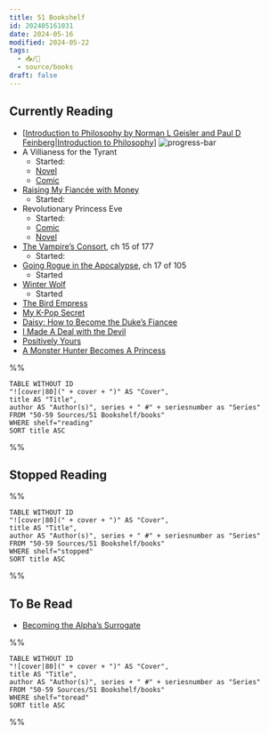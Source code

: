 ```yaml
---
title: 51 Bookshelf
id: 202405161031
date: 2024-05-16
modified: 2024-05-22
tags:
  - 📥/🌲
  - source/books
draft: false
---
```


## Currently Reading

- [[Introduction to Philosophy by Norman L Geisler and Paul D Feinberg|Introduction to Philosophy]] ![progress-bar](https://progress-bar.dev/10)
- A Villianess for the Tyrant
    - Started: 
    - [Novel](https://tapas.io/series/a-villainess-for-the-tyrant-novel/info)
    - [Comic](https://tapas.io/series/a-villainess-for-the-tyrant/info)
- [Raising My Fiancée with Money](https://tapas.io/series/raising-my-fiance-with-money/info)
    - Started:
- Revolutionary Princess Eve
    - Started:
    - [Comic](https://tapas.io/series/revolutionary-princess-eve/info)
    - [Novel](https://tapas.io/series/revolutionary-princess-eve-novel/info)
- [The Vampire’s Consort](https://tapas.io/series/the-vampires-consort-novel/info), ch 15 of 177
    - Started:
- [Going Rogue in the Apocalypse](https://tapas.io/series/going-rogue-in-the-apocalypse/info), ch 17 of 105
    - Started
- [Winter Wolf](https://tapas.io/series/winter-wolf/info)
    - Started
- [The Bird Empress](https://tapas.io/series/the-bird-empress/info)
- [My K-Pop Secret](https://tapas.io/series/my-k-pop-secret-novel/info)
- [Daisy: How to Become the Duke’s Fiancee](https://tapas.io/series/daisy-how-to-become-the-dukes-fiancee-novel/info)
- [I Made A Deal with the Devil](https://tapas.io/series/I-Made-a-Deal-with-the-Devil-Novel/info)
- [Positively Yours](https://tapas.io/series/positively-yours/info)
- [A Monster Hunter Becomes A Princess](https://tapas.io/series/a-monster-hunter-becomes-a-princess/info)

%%
```dataview
TABLE WITHOUT ID
"![cover|80](" + cover + ")" AS "Cover",
title AS "Title",
author AS "Author(s)", series + " #" + seriesnumber as "Series"
FROM "50-59 Sources/51 Bookshelf/books"
WHERE shelf="reading"
SORT title ASC
```
%%

## Stopped Reading

%%
```dataview
TABLE WITHOUT ID
"![cover|80](" + cover + ")" AS "Cover",
title AS "Title",
author AS "Author(s)", series + " #" + seriesnumber as "Series"
FROM "50-59 Sources/51 Bookshelf/books"
WHERE shelf="stopped"
SORT title ASC
```
%%

## To Be Read

- [Becoming the Alpha’s Surrogate](https://tapas.io/series/becoming-the-alphas-surrogate-novel)

%%
```dataview
TABLE WITHOUT ID
"![cover|80](" + cover + ")" AS "Cover",
title AS "Title",
author AS "Author(s)", series + " #" + seriesnumber as "Series"
FROM "50-59 Sources/51 Bookshelf/books"
WHERE shelf="toread"
SORT title ASC
```
%%

[//begin]: # "Autogenerated link references for markdown compatibility"
[Introduction to Philosophy by Norman L Geisler and Paul D Feinberg|Introduction to Philosophy]: <51.02 Nonfiction/Introduction to Philosophy by Norman L Geisler and Paul D Feinberg> "Introduction to Philosophy"
[//end]: # "Autogenerated link references"